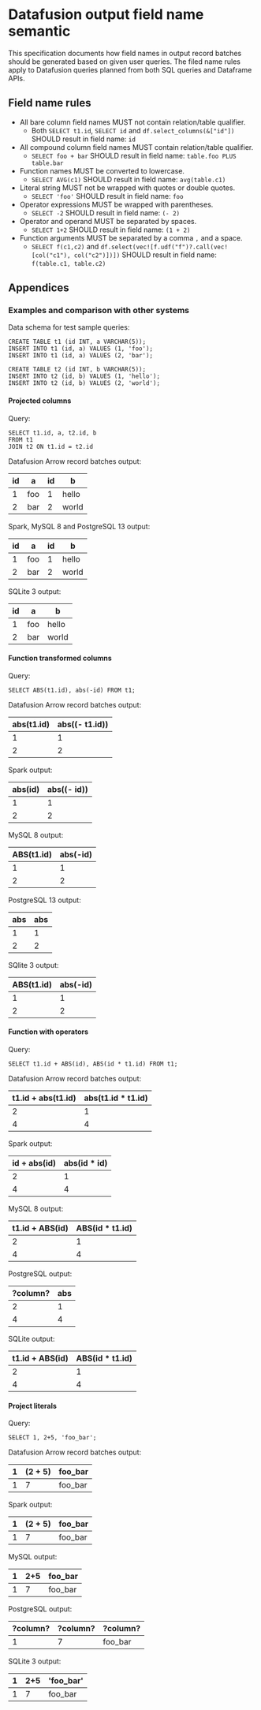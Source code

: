 <!---
  Licensed to the Apache Software Foundation (ASF) under one
  or more contributor license agreements.  See the NOTICE file
  distributed with this work for additional information
  regarding copyright ownership.  The ASF licenses this file
  to you under the Apache License, Version 2.0 (the
  "License"); you may not use this file except in compliance
  with the License.  You may obtain a copy of the License at

    http://www.apache.org/licenses/LICENSE-2.0

  Unless required by applicable law or agreed to in writing,
  software distributed under the License is distributed on an
  "AS IS" BASIS, WITHOUT WARRANTIES OR CONDITIONS OF ANY
  KIND, either express or implied.  See the License for the
  specific language governing permissions and limitations
  under the License.
-->

# Datafusion output field name semantic

This specification documents how field names in output record batches should be
generated based on given user queries. The filed name rules apply to
Datafusion queries planned from both SQL queries and Dataframe APIs.

## Field name rules

- All bare column field names MUST not contain relation/table qualifier.
  - Both `SELECT t1.id`, `SELECT id` and `df.select_columns(&["id"])` SHOULD result in field name: `id`
- All compound column field names MUST contain relation/table qualifier.
  - `SELECT foo + bar` SHOULD result in field name: `table.foo PLUS table.bar`
- Function names MUST be converted to lowercase.
  - `SELECT AVG(c1)` SHOULD result in field name: `avg(table.c1)`
- Literal string MUST not be wrapped with quotes or double quotes.
  - `SELECT 'foo'` SHOULD result in field name: `foo`
- Operator expressions MUST be wrapped with parentheses.
  - `SELECT -2` SHOULD result in field name: `(- 2)`
- Operator and operand MUST be separated by spaces.
  - `SELECT 1+2` SHOULD result in field name: `(1 + 2)`
- Function arguments MUST be separated by a comma `,` and a space.
  - `SELECT f(c1,c2)` and `df.select(vec![f.udf("f")?.call(vec![col("c1"), col("c2")])])` SHOULD result in field name: `f(table.c1, table.c2)`

## Appendices

### Examples and comparison with other systems

Data schema for test sample queries:

```
CREATE TABLE t1 (id INT, a VARCHAR(5));
INSERT INTO t1 (id, a) VALUES (1, 'foo');
INSERT INTO t1 (id, a) VALUES (2, 'bar');

CREATE TABLE t2 (id INT, b VARCHAR(5));
INSERT INTO t2 (id, b) VALUES (1, 'hello');
INSERT INTO t2 (id, b) VALUES (2, 'world');
```

#### Projected columns

Query:

```
SELECT t1.id, a, t2.id, b
FROM t1
JOIN t2 ON t1.id = t2.id
```

Datafusion Arrow record batches output:

| id  | a   | id  | b     |
| --- | --- | --- | ----- |
| 1   | foo | 1   | hello |
| 2   | bar | 2   | world |

Spark, MySQL 8 and PostgreSQL 13 output:

| id  | a   | id  | b     |
| --- | --- | --- | ----- |
| 1   | foo | 1   | hello |
| 2   | bar | 2   | world |

SQLite 3 output:

| id  | a   | b     |
| --- | --- | ----- |
| 1   | foo | hello |
| 2   | bar | world |

#### Function transformed columns

Query:

```
SELECT ABS(t1.id), abs(-id) FROM t1;
```

Datafusion Arrow record batches output:

| abs(t1.id) | abs((- t1.id)) |
| ---------- | -------------- |
| 1          | 1              |
| 2          | 2              |

Spark output:

| abs(id) | abs((- id)) |
| ------- | ----------- |
| 1       | 1           |
| 2       | 2           |

MySQL 8 output:

| ABS(t1.id) | abs(-id) |
| ---------- | -------- |
| 1          | 1        |
| 2          | 2        |

PostgreSQL 13 output:

| abs | abs |
| --- | --- |
| 1   | 1   |
| 2   | 2   |

SQlite 3 output:

| ABS(t1.id) | abs(-id) |
| ---------- | -------- |
| 1          | 1        |
| 2          | 2        |

#### Function with operators

Query:

```
SELECT t1.id + ABS(id), ABS(id * t1.id) FROM t1;
```

Datafusion Arrow record batches output:

| t1.id + abs(t1.id) | abs(t1.id \* t1.id) |
| ------------------ | ------------------- |
| 2                  | 1                   |
| 4                  | 4                   |

Spark output:

| id + abs(id) | abs(id \* id) |
| ------------ | ------------- |
| 2            | 1             |
| 4            | 4             |

MySQL 8 output:

| t1.id + ABS(id) | ABS(id \* t1.id) |
| --------------- | ---------------- |
| 2               | 1                |
| 4               | 4                |

PostgreSQL output:

| ?column? | abs |
| -------- | --- |
| 2        | 1   |
| 4        | 4   |

SQLite output:

| t1.id + ABS(id) | ABS(id \* t1.id) |
| --------------- | ---------------- |
| 2               | 1                |
| 4               | 4                |

#### Project literals

Query:

```
SELECT 1, 2+5, 'foo_bar';
```

Datafusion Arrow record batches output:

| 1   | (2 + 5) | foo_bar |
| --- | ------- | ------- |
| 1   | 7       | foo_bar |

Spark output:

| 1   | (2 + 5) | foo_bar |
| --- | ------- | ------- |
| 1   | 7       | foo_bar |

MySQL output:

| 1   | 2+5 | foo_bar |
| --- | --- | ------- |
| 1   | 7   | foo_bar |

PostgreSQL output:

| ?column? | ?column? | ?column? |
| -------- | -------- | -------- |
| 1        | 7        | foo_bar  |

SQLite 3 output:

| 1   | 2+5 | 'foo_bar' |
| --- | --- | --------- |
| 1   | 7   | foo_bar   |
